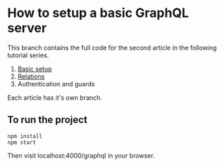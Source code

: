 How to setup a basic GraphQL server
===================================

This branch contains the full code for the second article in the following tutorial series.

1. [Basic setup](https://medium.com/better-programming/creating-a-graphql-server-basic-setup-73710ddf657e)
2. [Relations](https://medium.com/better-programming/how-to-add-relations-to-your-graphql-schema-295dd45cc62d)
3. Authentication and guards

Each article has it's own branch.

To run the project
------------------

```
npm install
npm start
```

Then visit localhost:4000/graphql in your browser.